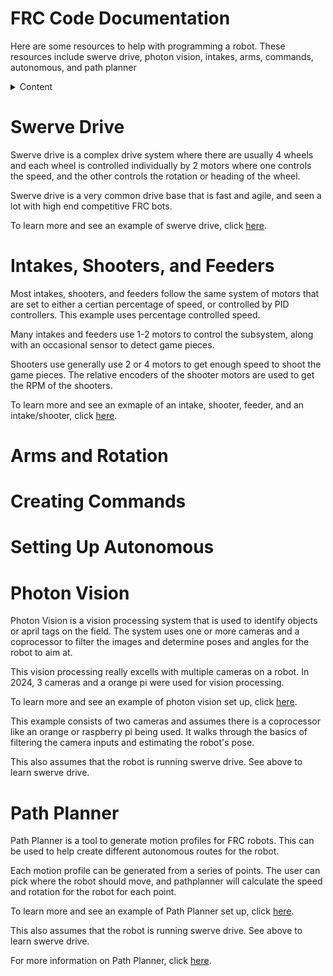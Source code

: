 # FRC Code Documentation

Here are some resources to help with programming a robot. These resources include swerve drive, photon vision, intakes, arms, commands, autonomous, and path planner

<details>
    <summary>Content</summary>
    <ol>
        <li><a href="#swerve">Swerve Drive</a></li>
        <li><a href="#intake">Intakes, Shooters, and Feeders</a></li>
        <li><a href="#arm">Arms and Rotation</a></li>
        <li><a href="#commands">Creating Commands</a></li>
        <li><a href="#auton">Setting Up Autonomous</a></li>
        <li><a href="#photon">Photon Vision</a></li>
        <li><a href="#planner">Path Planner</a></li>
    </ol>
</details>

<div id="swerve"></div>

# Swerve Drive

Swerve drive is a complex drive system where there are usually 4 wheels and each wheel is controlled individually by 2 motors where one controls the speed, and the other controls the rotation or heading of the wheel. 

Swerve drive is a very common drive base that is fast and agile, and seen a lot with high end competitive FRC bots. 

To learn more and see an example of swerve drive, click [here](SwerveCodeExample/ReadME.md).

<div id="intake"></div>

# Intakes, Shooters, and Feeders

Most intakes, shooters, and feeders follow the same system of motors that are set to either a certian percentage of speed, or controlled by PID controllers. This example uses percentage controlled speed. 

Many intakes and feeders use 1-2 motors to control the subsystem, along with an occasional sensor to detect game pieces. 

Shooters use generally use 2 or 4 motors to get enough speed to shoot the game pieces. The relative encoders of the shooter motors are used to get the RPM of the shooters.

To learn more and see an exmaple of an intake, shooter, feeder, and an intake/shooter, click [here](IntakeShooterFeederExample.ReadME.md).

<div id="arm"></div>

# Arms and Rotation

<div id="commands"></div>

# Creating Commands

<div id="auton"></div>

# Setting Up Autonomous

<div id="photon"></div>

# Photon Vision

Photon Vision is a vision processing system that is used to identify objects or april tags on the field. The system uses one or more cameras and a coprocessor to filter the images and determine poses and angles for the robot to aim at.

This vision processing really excells with multiple cameras on a robot. In 2024, 3 cameras and a orange pi were used for vision processing.

To learn more and see an example of photon vision set up, click [here](PhotonVisionExample/ReadME.md). 

This example consists of two cameras and assumes there is a coprocessor like an orange or raspberry pi being used. It walks through the basics of filtering the camera inputs and estimating the robot's pose. 

This also assumes that the robot is running swerve drive. See above to learn swerve drive.

<div id="planner"></div>

# Path Planner

Path Planner is a tool to generate motion profiles for FRC robots. This can be used to help create different autonomous routes for the robot. 

Each motion profile can be generated from a series of points. The user can pick where the robot should move, and pathplanner will calculate the speed and rotation for the robot for each point. 

To learn more and see an example of Path Planner set up, click [here](PathPlannerExample/ReadME.md).

This also assumes that the robot is running swerve drive. See above to learn swerve drive. 

For more information on Path Planner, click [here](https://pathplanner.dev/home.html).